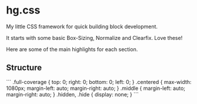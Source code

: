 # hg.css
My little CSS framework for quick building block development.

It starts with some basic Box-Sizing, Normalize and Clearfix. Love these!

Here are some of the main highlights for each section.

<h2>Structure</h2>
```
.full-coverage { top: 0; right: 0; bottom: 0; left: 0; }
.centered { max-width: 1080px; margin-left: auto; margin-right: auto; }
.middle { margin-left: auto; margin-right: auto; }
.hidden, .hide { display: none; }
```
